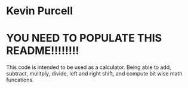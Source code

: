 # Kevin Purcell
# YOU NEED TO POPULATE THIS README!!!!!!!!
This code is intended to be used as a calculator. Being able to add, subtract, mulitply, divide, left and right shift, and compute bit wise math funcations. 
